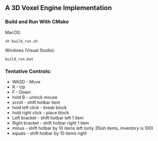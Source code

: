 ## A 3D Voxel Engine Implementation

### Build and Run With CMake
MacOS:
```
sh build_run.sh
```
Windows (Visual Studio):
```
build_run.bat
```



### Tentative Controls:
* WASD - Move
* R - Up
* F - Down
* hold B - unlock mouse
* scroll - shift hotbar item
* hold left click - break block
* hold right click - place block
* Left bracket - shift hotbar left 1 item
* Right bracket - shift hotbar right 1 item
* minus - shift hotbar by 10 items left (only 35ish items, inventory is 100)
* equals - shift hotbar by 10 items right